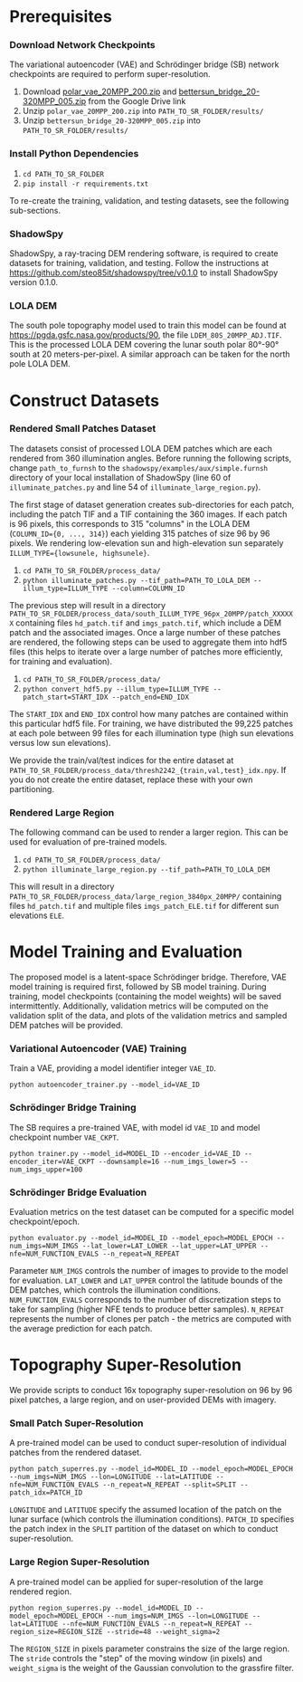 # Prerequisites

### Download Network Checkpoints
The variational autoencoder (VAE) and Schrödinger bridge (SB) network checkpoints are required to perform super-resolution.
1) Download [polar_vae_20MPP_200.zip](https://drive.google.com/file/d/1gMKrFVpaQt28Z0Dl7d1QQ6xWIxdpPgW2/view?usp=sharing) and [bettersun_bridge_20-320MPP_005.zip](https://drive.google.com/file/d/1VYjbiLg32NOGN2MBrZOTjtZ18UZuiSdr/view?usp=sharing) from the Google Drive link
2) Unzip `polar_vae_20MPP_200.zip` into `PATH_TO_SR_FOLDER/results/`
3) Unzip `bettersun_bridge_20-320MPP_005.zip` into `PATH_TO_SR_FOLDER/results/`

### Install Python Dependencies
1) `cd PATH_TO_SR_FOLDER`
2) `pip install -r requirements.txt`

To re-create the training, validation, and testing datasets, see the following sub-sections.

### ShadowSpy
ShadowSpy, a ray-tracing DEM rendering software, is required to create datasets for training, validation, and testing. Follow the instructions at https://github.com/steo85it/shadowspy/tree/v0.1.0 to install ShadowSpy version 0.1.0.

### LOLA DEM
The south pole topography model used to train this model can be found at https://pgda.gsfc.nasa.gov/products/90, the file `LDEM_80S_20MPP_ADJ.TIF`. This is the processed LOLA DEM covering the lunar south polar 80&deg;-90&deg; south at 20 meters-per-pixel. A similar approach can be taken for the north pole LOLA DEM.


# Construct Datasets

### Rendered Small Patches Dataset
The datasets consist of processed LOLA DEM patches which are each rendered from 360 illumination angles. Before running the following scripts, change `path_to_furnsh` to the `shadowspy/examples/aux/simple.furnsh` directory of your local installation of ShadowSpy (line 60 of `illuminate_patches.py` and line 54 of `illuminate_large_region.py`).

The first stage of dataset generation creates sub-directories for each patch, including the patch TIF and a TIF containing the 360 images. If each patch is 96 pixels, this corresponds to 315 "columns" in the LOLA DEM (`COLUMN_ID={0, ..., 314}`) each yielding 315 patches of size 96 by 96 pixels. We rendering low-elevation sun and high-elevation sun separately `ILLUM_TYPE={lowsunele, highsunele}`.
1) `cd PATH_TO_SR_FOLDER/process_data/`
2) `python illuminate_patches.py --tif_path=PATH_TO_LOLA_DEM --illum_type=ILLUM_TYPE --column=COLUMN_ID`

The previous step will result in a directory `PATH_TO_SR_FOLDER/process_data/south_ILLUM_TYPE_96px_20MPP/patch_XXXXXX` containing files `hd_patch.tif` and `imgs_patch.tif`, which include a DEM patch and the associated images. Once a large number of these patches are rendered, the following steps can be used to aggregate them into hdf5 files (this helps to iterate over a large number of patches more efficiently, for training and evaluation).
1) `cd PATH_TO_SR_FOLDER/process_data/`
2) `python convert_hdf5.py --illum_type=ILLUM_TYPE --patch_start=START_IDX --patch_end=END_IDX`

The `START_IDX` and `END_IDX` control how many patches are contained within this particular hdf5 file. For training, we have distributed the 99,225 patches at each pole between 99 files for each illumination type (high sun elevations versus low sun elevations).

We provide the train/val/test indices for the entire dataset at `PATH_TO_SR_FOLDER/process_data/thresh2242_{train,val,test}_idx.npy`. If you do not create the entire dataset, replace these with your own partitioning.

### Rendered Large Region
The following command can be used to render a larger region. This can be used for evaluation of pre-trained models.
1) `cd PATH_TO_SR_FOLDER/process_data/`
2) `python illuminate_large_region.py --tif_path=PATH_TO_LOLA_DEM`

This will result in a directory `PATH_TO_SR_FOLDER/process_data/large_region_3840px_20MPP/` containing files `hd_patch.tif` and multiple files `imgs_patch_ELE.tif` for different sun elevations `ELE`.


# Model Training and Evaluation
The proposed model is a latent-space Schrödinger bridge. Therefore, VAE model training is required first, followed by SB model training. During training, model checkpoints (containing the model weights) will be saved intermittently. Additionally, validation metrics will be computed on the validation split of the data, and plots of the validation metrics and sampled DEM patches will be provided.

### Variational Autoencoder (VAE) Training
Train a VAE, providing a model identifier integer `VAE_ID`.

`python autoencoder_trainer.py --model_id=VAE_ID`

### Schrödinger Bridge Training
The SB requires a pre-trained VAE, with model id `VAE_ID` and model checkpoint number `VAE_CKPT`.

`python trainer.py --model_id=MODEL_ID --encoder_id=VAE_ID --encoder_iter=VAE_CKPT --downsample=16 --num_imgs_lower=5 --num_imgs_upper=100`

### Schrödinger Bridge Evaluation
Evaluation metrics on the test dataset can be computed for a specific model checkpoint/epoch.

`python evaluator.py --model_id=MODEL_ID --model_epoch=MODEL_EPOCH --num_imgs=NUM_IMGS --lat_lower=LAT_LOWER --lat_upper=LAT_UPPER --nfe=NUM_FUNCTION_EVALS --n_repeat=N_REPEAT`

Parameter `NUM_IMGS` controls the number of images to provide to the model for evaluation. `LAT_LOWER` and `LAT_UPPER` control the latitude bounds of the DEM patches, which controls the illumination conditions. `NUM_FUNCTION_EVALS` corresponds to the number of discretization steps to take for sampling (higher NFE tends to produce better samples). `N_REPEAT` represents the number of clones per patch - the metrics are computed with the average prediction for each patch.


# Topography Super-Resolution
We provide scripts to conduct 16x topography super-resolution on 96 by 96 pixel patches, a large region, and on user-provided DEMs with imagery.

### Small Patch Super-Resolution
A pre-trained model can be used to conduct super-resolution of individual patches from the rendered dataset.

`python patch_superres.py --model_id=MODEL_ID --model_epoch=MODEL_EPOCH --num_imgs=NUM_IMGS --lon=LONGITUDE --lat=LATITUDE --nfe=NUM_FUNCTION_EVALS --n_repeat=N_REPEAT --split=SPLIT --patch_idx=PATCH_ID`

`LONGITUDE` and `LATITUDE` specify the assumed location of the patch on the lunar surface (which controls the illumination conditions). `PATCH_ID` specifies the patch index in the `SPLIT` partition of the dataset on which to conduct super-resolution.

### Large Region Super-Resolution
A pre-trained model can be applied for super-resolution of the large rendered region.

`python region_superres.py --model_id=MODEL_ID --model_epoch=MODEL_EPOCH --num_imgs=NUM_IMGS --lon=LONGITUDE --lat=LATITUDE --nfe=NUM_FUNCTION_EVALS --n_repeat=N_REPEAT --region_size=REGION_SIZE --stride=48 --weight_sigma=2`

The `REGION_SIZE` in pixels parameter constrains the size of the large region. The `stride` controls the "step" of the moving window (in pixels) and `weight_sigma` is the weight of the Gaussian convolution to the grassfire filter.